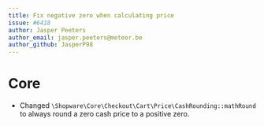 ```yaml
---
title: Fix negative zero when calculating price
issue: #6418
author: Jasper Peeters
author_email: jasper.peeters@meteor.be
author_github: JasperP98
---
```

# Core
* Changed `\Shopware\Core\Checkout\Cart\Price\CashRounding::mathRound` to always round a zero cash price to a positive zero.
